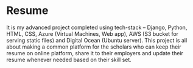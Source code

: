 # Resume

It is my advanced project completed using tech-stack – Django, Python, HTML, CSS, Azure (Virtual Machines, Web app), AWS (S3 bucket for serving static files) and Digital Ocean (Ubuntu server).
This project is all about making a common platform for the scholars who can keep their resume on online platform, share it to their employers and update their resume whenever needed based on their skill set.

